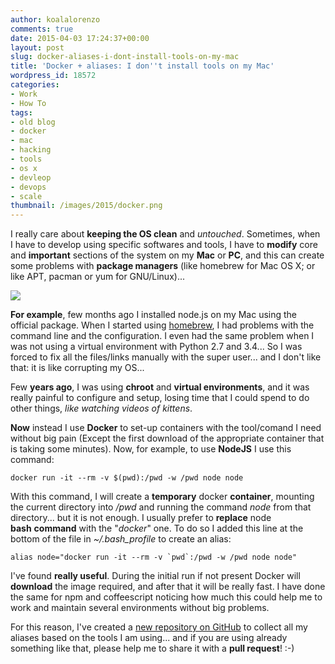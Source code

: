 ```yaml
---
author: koalalorenzo
comments: true
date: 2015-04-03 17:24:37+00:00
layout: post
slug: docker-aliases-i-dont-install-tools-on-my-mac
title: 'Docker + aliases: I don''t install tools on my Mac'
wordpress_id: 18572
categories:
- Work
- How To
tags:
- old blog
- docker
- mac
- hacking
- tools
- os x
- devleop
- devops
- scale
thumbnail: /images/2015/docker.png
---
```


I really care about **keeping the OS clean** and _untouched_. Sometimes, when I have to develop using specific softwares and tools, I have to **modify** core and **important** sections of the system on my **Mac** or **PC**, and this can create some problems with **package managers** (like homebrew for Mac OS X; or like APT, pacman or yum for GNU/Linux)...

![](/images/2015/docker.png)

**For example**, few months ago I installed node.js on my Mac using the official package. When I started using [homebrew](http://brew.sh), I had problems with the command line and the configuration. I even had the same problem when I was not using a virtual environment with Python 2.7 and 3.4... So I was forced to fix all the files/links manually with the super user... and I don't like that: it is like corrupting my OS...<!-- more -->

Few **years ago**, I was using **chroot** and **virtual environments**, and it was really painful to configure and setup, losing time that I could spend to do other things, _like watching videos of kittens_.

**Now** instead I use **Docker** to set-up containers with the tool/comand I need without big pain (Except the first download of the appropriate container that is taking some minutes). Now, for example, to use **NodeJS** I use this command:


```shell
docker run -it --rm -v $(pwd):/pwd -w /pwd node node
```


With this command, I will create a **temporary** docker **container**, mounting the current directory into _/pwd_ and running the command _node_ from that directory... but it is not enough. I usually prefer to **replace** node **bash** **command** with the "_docker_" one. To do so I added this line at the bottom of the file in _~/.bash_profile_ to create an alias:


```shell
alias node="docker run -it --rm -v `pwd`:/pwd -w /pwd node node"
```


I've found **really useful**. During the initial run if not present Docker will **download** the image required, and after that it will be really fast. I have done the same for npm and coffeescript noticing how much this could help me to work and maintain several environments without big problems.

For this reason, I've created a [new repository on GitHub](http://github.com/koalalorenzo/docker-aliases) to collect all my aliases based on the tools I am using... and if you are using already something like that, please help me to share it with a **pull request**! :-)
